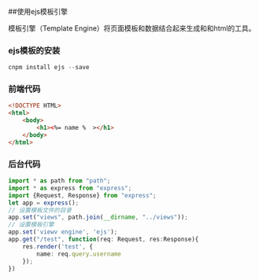 ##使用ejs模板引擎

模板引擎（Template Engine）将页面模板和数据结合起来生成和和html的工具。

### ejs模板的安装

```javascript
cnpm install ejs --save
```



### 前端代码

```html
<!DOCTYPE HTML>
<html>
    <body>
        <h1><%= name %  ></h1>
    </body>
</html>
```

### 后台代码

```typescript
import * as path from "path";
import * as express from "express";
import {Request, Response} from "express";
let app = express();
// 设置模板文件的目录
app.set("views", path.join(__dirname, "../views"));
// 设置模板引擎
app.set('viewv engine', 'ejs');
app.get("/test", function(req: Request, res:Response){
    res.render('test', {
        name: req.query.username
    });
})
```

